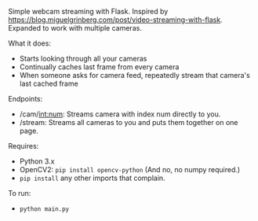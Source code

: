 Simple webcam streaming with Flask.
Inspired by https://blog.miguelgrinberg.com/post/video-streaming-with-flask.
Expanded to work with multiple cameras.

What it does:
- Starts looking through all your cameras
- Continually caches last frame from every camera
- When someone asks for camera feed, repeatedly stream that camera's last cached frame

Endpoints:
- /cam/<int:num>: Streams camera with index num directly to you.
- /stream: Streams all cameras to you and puts them together on one page.

Requires:
- Python 3.x
- OpenCV2: `pip install opencv-python` (And no, no numpy required.)
- `pip install` any other imports that complain.

To run:
- `python main.py`
